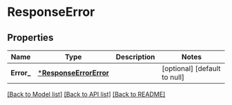 # ResponseError

## Properties
Name | Type | Description | Notes
------------ | ------------- | ------------- | -------------
**Error_** | [***ResponseErrorError**](response_error_error.md) |  | [optional] [default to null]

[[Back to Model list]](../README.md#documentation-for-models) [[Back to API list]](../README.md#documentation-for-api-endpoints) [[Back to README]](../README.md)



